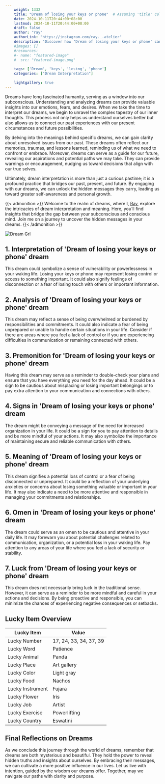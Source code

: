 ```yaml
---
    weight: 1332
    title: "Dream of losing your keys or phone"  # Assuming 'title' column exists
    date: 2024-10-11T20:44:00+08:00
    lastmod: 2024-10-11T20:44:00+08:00
    draft: false
    author: "ray"
    authorLink: "https://instagram.com/ray._.atelier"
    description: "Discover how 'Dream of losing your keys or phone' can interpret your future and uncover its significant meanings in your life."
    #images: []
    #resources:
    #- name: "featured-image"
    #  src: "featured-image.png"
    
    tags: ['Dream', 'keys', 'losing', 'phone']
    categories: ["Dream Interpretation"]
    
    lightgallery: true
---
```

    
Dreams have long fascinated humanity, serving as a window into our subconscious. Understanding and analyzing dreams can provide valuable insights into our emotions, fears, and desires. When we take the time to interpret our dreams, we begin to unravel the complex tapestry of our inner thoughts. This process not only helps us understand ourselves better but also allows us to connect our past experiences with our present circumstances and future possibilities.

By delving into the meanings behind specific dreams, we can gain clarity about unresolved issues from our past. These dreams often reflect our memories, traumas, and lessons learned, reminding us of what we need to confront or embrace. Moreover, dreams can serve as a guide for our future, revealing our aspirations and potential paths we may take. They can provide warnings or encouragement, nudging us toward decisions that align with our true selves.

Ultimately, dream interpretation is more than just a curious pastime; it is a profound practice that bridges our past, present, and future. By engaging with our dreams, we can unlock the hidden messages they carry, leading us toward greater self-awareness and personal growth.

{{< admonition >}}
Welcome to the realm of dreams, where I, [Ray](https://instagram.com/ray._.atelier), explore the intricacies of dream interpretation and meaning. Here, you’ll find insights that bridge the gap between your subconscious and conscious mind. Join me on a journey to uncover the hidden messages in your dreams.
{{< /admonition >}}

![Dream Grl](https://cdn.pixabay.com/photo/2017/11/02/03/35/gothic-2910057_1280.jpg "Dream Grl")

## 1. Interpretation of 'Dream of losing your keys or phone' dream
 This dream could symbolize a sense of vulnerability or powerlessness in your waking life. Losing your keys or phone may represent losing control or access to something important. It could also signify feelings of disconnection or a fear of losing touch with others or important information.

## 2. Analysis of 'Dream of losing your keys or phone' dream
 This dream may reflect a sense of being overwhelmed or burdened by responsibilities and commitments. It could also indicate a fear of being unprepared or unable to handle certain situations in your life. Consider if there are areas where you feel a lack of control or if you are experiencing difficulties in communication or remaining connected with others.

## 3. Premonition for 'Dream of losing your keys or phone' dream
 Having this dream may serve as a reminder to double-check your plans and ensure that you have everything you need for the day ahead. It could be a sign to be cautious about misplacing or losing important belongings or to pay extra attention to your communication and connections with others.

## 4. Signs in 'Dream of losing your keys or phone' dream
 The dream might be conveying a message of the need for increased organization in your life. It could be a sign for you to pay attention to details and be more mindful of your actions. It may also symbolize the importance of maintaining secure and reliable communication with others.

## 5. Meaning of 'Dream of losing your keys or phone' dream
 This dream signifies a potential loss of control or a fear of being disconnected or unprepared. It could be a reflection of your underlying anxieties or concerns about losing something valuable or important in your life. It may also indicate a need to be more attentive and responsible in managing your commitments and relationships.

## 6. Omen in 'Dream of losing your keys or phone' dream
 The dream could serve as an omen to be cautious and attentive in your daily life. It may forewarn you about potential challenges related to communication, organization, or a potential loss in your waking life. Pay attention to any areas of your life where you feel a lack of security or stability.

## 7. Luck from 'Dream of losing your keys or phone' dream
 This dream does not necessarily bring luck in the traditional sense. However, it can serve as a reminder to be more mindful and careful in your actions and decisions. By being proactive and responsible, you can minimize the chances of experiencing negative consequences or setbacks.

## Lucky Item Overview
| Lucky Item          | Value              |
|---------------|--------------------|
| Lucky Number        | 17, 24, 33, 34, 37, 39  |
| Lucky Word          | Patience |
| Lucky Animal        | Panda |
| Lucky Place         | Art gallery     |
| Lucky Color         | Light gray     |
| Lucky Food          | Nachos      |
| Lucky Instrument    | Fujara |
| Lucky Flower        | Iris    |
| Lucky Job           | Artist       |
| Lucky Exercise      | Powerlifting  |
| Lucky Country       | Eswatini    |


##  Final Reflections on Dreams

As we conclude this journey through the world of dreams, remember that dreams are both mysterious and beautiful. They hold the power to reveal hidden truths and insights about ourselves. By embracing their messages, we can cultivate a more positive influence in our lives. Let us live with intention, guided by the wisdom our dreams offer. Together, may we navigate our paths with clarity and purpose.
